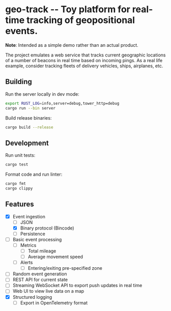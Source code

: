 # geo-track -- Toy platform for real-time tracking of geopositional events.

**Note**: Intended as a simple demo rather than an actual product.

The project emulates a web service that tracks current geographic locations of a number of beacons
in real time based on incoming pings. As a real life example, consider tracking fleets of delivery
vehicles, ships, airplanes, etc.

## Building

Run the server locally in dev mode:
```sh
export RUST_LOG=info,server=debug,tower_http=debug
cargo run --bin server
```

Build release binaries:
```sh
cargo build --release
```

## Development

Run unit tests:
```sh
cargo test
```

Format code and run linter:
```sh
cargo fmt
cargo clippy
```

## Features

- [x] Event ingestion
  - [ ] JSON
  - [x] Binary protocol (Bincode)
  - [ ] Persistence
- [ ] Basic event processing
  - [ ] Metrics
    - [ ] Total mileage
    - [ ] Average movement speed
  - [ ] Alerts
    - [ ] Entering/exiting pre-specified zone
- [ ] Random event generation
- [ ] REST API for current state
- [ ] Streaming WebSocket API to export push updates in real time
- [ ] Web UI to view live data on a map
- [x] Structured logging
  - [ ] Export in OpenTelemetry format
